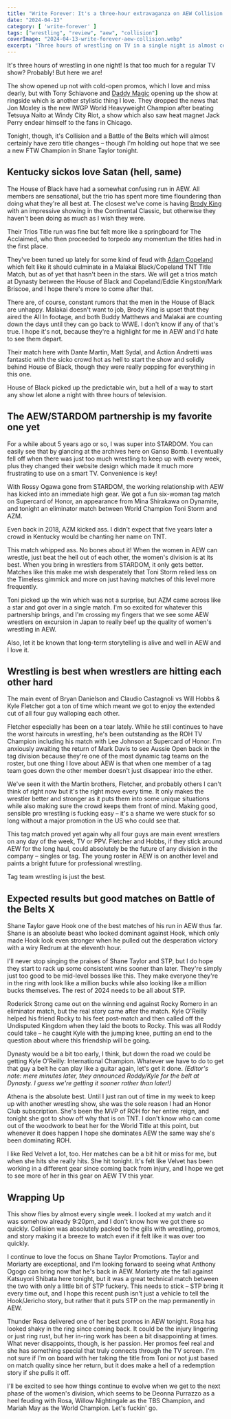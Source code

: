 ```yaml
---
title: "Write Forever: It's a three-hour extravaganza on AEW Collision & Battle of the Belts for April 13"
date: "2024-04-13"
category: [ 'write-forever' ]
tags: ["wrestling", "review", "aew", "collision"]
coverImage: "2024-04-13-write-forever-aew-collision.webp"
excerpt: "Three hours of wrestling on TV in a single night is almost certainly too much, but when you get it once in a while as a little treat it's delicious."
---
```


It's three hours of wrestling in one night! Is that too much for a regular TV show? Probably! But here we are!

The show opened up not with cold-open promos, which I love and miss dearly, but with Tony Schiavone and [Daddy Magic](/posts/2024-11-16-write-forever-aew-collision) opening up the show at ringside which is another stylistic thing I love. They dropped the news that Jon Moxley is the new IWGP World Heavyweight Champion after beating Tetsuya Naito at Windy City Riot, a show which also saw heat magnet Jack Perry endear himself to the fans in Chicago.

Tonight, though, it's Collision and a Battle of the Belts which will almost certainly have zero title changes – though I'm holding out hope that we see a new FTW Champion in Shane Taylor tonight.

## Kentucky sickos love Satan (hell, same)

The House of Black have had a somewhat confusing run in AEW. All members are sensational, but the trio has spent more time floundering than doing what they're all best at. The closest we've come is having [Brody King](/posts/2024-12-04-write-forever-aew-dynamite) with an impressive showing in the Continental Classic, but otherwise they haven't been doing as much as I wish they were.

Their Trios Title run was fine but felt more like a springboard for The Acclaimed, who then proceeded to torpedo any momentum the titles had in the first place.

They've been tuned up lately for some kind of feud with [Adam Copeland](/posts/2024-03-30-write-forever-aew-collision) which felt like it should culminate in a Malakai Black/Copeland TNT Title Match, but as of yet that hasn't been in the stars. We will get a trios match at Dynasty between the House of Black and Copeland/Eddie Kingston/Mark Briscoe, and I hope there's more to come after that.

There are, of course, constant rumors that the men in the House of Black are unhappy. Malakai doesn't want to job, Brody King is upset that they aired the All In footage, and both Buddy Matthews and Malakai are counting down the days until they can go back to WWE. I don't know if any of that's true. I hope it's not, because they're a highlight for me in AEW and I'd hate to see them depart.

Their match here with Dante Martin, Matt Sydal, and Action Andretti was fantastic with the sicko crowd hot as hell to start the show and solidly behind House of Black, though they were really popping for everything in this one.

House of Black picked up the predictable win, but a hell of a way to start any show let alone a night with three hours of television.

## The AEW/STARDOM partnership is my favorite one yet

For a while about 5 years ago or so, I was super into STARDOM. You can easily see that by glancing at the archives here on Ganso Bomb. I eventually fell off when there was just too much wrestling to keep up with every week, plus they changed their website design which made it much more frustrating to use on a smart TV. Convenience is key!

With Rossy Ogawa gone from STARDOM, the working relationship with AEW has kicked into an immediate high gear. We got a fun six-woman tag match on Supercard of Honor, an appearance from Mina Shirakawa on Dynamite, and tonight an eliminator match between World Champion Toni Storm and AZM.

Even back in 2018, AZM kicked ass. I didn't expect that five years later a crowd in Kentucky would be chanting her name on TNT.

This match whipped ass. No bones about it! When the women in AEW can wrestle, just beat the hell out of each other, the women's division is at its best. When you bring in wrestlers from STARDOM, it only gets better. Matches like this make me wish desperately that Toni Storm relied less on the Timeless gimmick and more on just having matches of this level more frequently.

Toni picked up the win which was not a surprise, but AZM came across like a star and got over in a single match. I'm so excited for whatever this partnership brings, and I'm crossing my fingers that we see some AEW wrestlers on excursion in Japan to really beef up the quality of women's wrestling in AEW.

Also, let it be known that long-term storytelling is alive and well in AEW and I love it.

<Tweet tweetId="1779305420328165854" />

## Wrestling is best when wrestlers are hitting each other hard

The main event of Bryan Danielson and Claudio Castagnoli vs Will Hobbs & Kyle Fletcher got a ton of time which meant we got to enjoy the extended cut of all four guy walloping each other.

Fletcher especially has been on a tear lately. While he still continues to have the worst haircuts in wrestling, he's been outstanding as the ROH TV Champion including his match with Lee Johnson at Supercard of Honor. I'm anxiously awaiting the return of Mark Davis to see Aussie Open back in the tag division because they're one of the most dynamic tag teams on the roster, but one thing I love about AEW is that when one member of a tag team goes down the other member doesn't just disappear into the ether.

We've seen it with the Martin brothers, Fletcher, and probably others I can't think of right now but it's the right move every time. It only makes the wrestler better and stronger as it puts them into some unique situations while also making sure the crowd keeps them front of mind. Making good, sensible pro wrestling is fucking easy – it's a shame we were stuck for so long without a major promotion in the US who could see that.

This tag match proved yet again why all four guys are main event wrestlers on any day of the week, TV or PPV. Fletcher and Hobbs, if they stick around AEW for the long haul, could absolutely be the future of any division in the company – singles or tag. The young roster in AEW is on another level and paints a bright future for professional wrestling.

Tag team wrestling is just the best.

## Expected results but good matches on Battle of the Belts X

Shane Taylor gave Hook one of the best matches of his run in AEW thus far. Shane is an absolute beast who looked dominant against Hook, which only made Hook look even stronger when he pulled out the desperation victory with a wiry Redrum at the eleventh hour.

I'll never stop singing the praises of Shane Taylor and STP, but I do hope they start to rack up some consistent wins sooner than later. They're simply just too good to be mid-level bosses like this. They make everyone they're in the ring with look like a million bucks while also looking like a million bucks themselves. The rest of 2024 needs to be all about STP.

Roderick Strong came out on the winning end against Rocky Romero in an eliminator match, but the real story came after the match. Kyle O'Reilly helped his friend Rocky to his feet post-match and then called off the Undisputed Kingdom when they laid the boots to Rocky. This was all Roddy could take – he caught Kyle with the jumping knee, putting an end to the question about where this friendship will be going.

Dynasty would be a bit too early, I think, but down the road we could be getting Kyle O'Reilly: International Champion. Whatever we have to do to get that guy a belt he can play like a guitar again, let's get it done. _(Editor's note: mere minutes later, they announced Roddy/Kyle for the belt at Dynasty. I guess we're getting it sooner rather than later!)_

Athena is the absolute best. Until I just ran out of time in my week to keep up with another wrestling show, she was the sole reason I had an Honor Club subscription. She's been the MVP of ROH for her entire reign, and tonight she got to show off why that is on TNT. I don't know who can come out of the woodwork to beat her for the World Title at this point, but whenever it does happen I hope she dominates AEW the same way she's been dominating ROH.

I like Red Velvet a lot, too. Her matches can be a bit hit or miss for me, but when she hits she really hits. She hit tonight. It's felt like Velvet has been working in a different gear since coming back from injury, and I hope we get to see more of her in this gear on AEW TV this year.

## Wrapping Up

This show flies by almost every single week. I looked at my watch and it was somehow already 9:20pm, and I don't know how we got there so quickly. Collision was absolutely packed to the gills with wrestling, promos, and story making it a breeze to watch even if it felt like it was over too quickly.

I continue to love the focus on Shane Taylor Promotions. Taylor and Moriarty are exceptional, and I'm looking forward to seeing what Anthony Ogogo can bring now that he's back in AEW. Moriarty ate the fall against Katsuyori Shibata here tonight, but it was a great technical match between the two with only a little bit of STP fuckery. This needs to stick – STP bring it every time out, and I hope this recent push isn't just a vehicle to tell the Hook/Jericho story, but rather that it puts STP on the map permanently in AEW.

Thunder Rosa delivered one of her best promos in AEW tonight. Rosa has looked shaky in the ring since coming back. It could be the injury lingering or just ring rust, but her in-ring work has been a bit disappointing at times. What never disappoints, though, is her passion. Her promos feel real and she has something special that truly connects through the TV screen. I'm not sure if I'm on board with her taking the title from Toni or not just based on match quality since her return, but it does make a hell of a redemption story if she pulls it off.

I'll be excited to see how things continue to evolve when we get to the next phase of the women's division, which seems to be Deonna Purrazzo as a heel feuding with Rosa, Willow Nightingale as the TBS Champion, and Mariah May as the World Champion. Let's fuckin' go.

